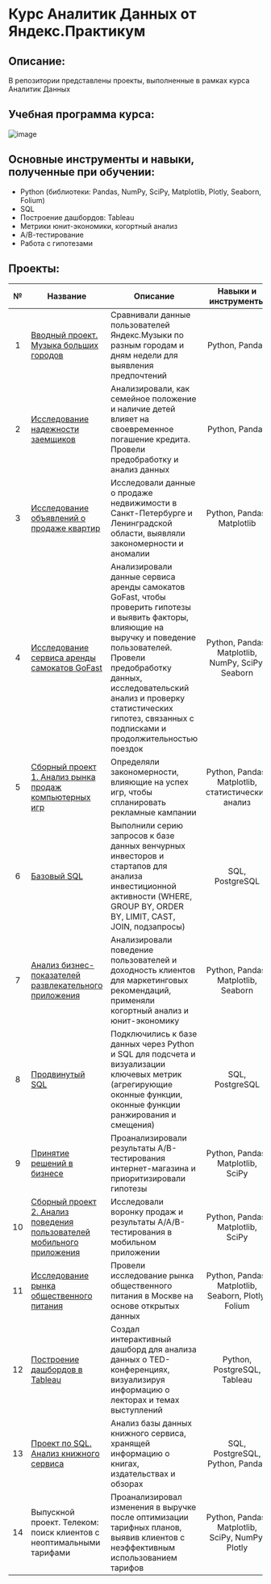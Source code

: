 # Курс Аналитик Данных от Яндекс.Практикум

## Описание:
В репозитории представлены проекты, выполненные в рамках курса Аналитик Данных

## Учебная программа курса:
![image](https://github.com/user-attachments/assets/a19a9b2f-8531-4109-a436-8692da2ecb71)

## Основные инструменты и навыки, полученные при обучении:
- Python (библиотеки: Pandas, NumPy, SciPy, Matplotlib, Plotly, Seaborn, Folium)
- SQL
- Построение дашбордов: Tableau
- Метрики юнит-экономики, когортный анализ
- А/В-тестирование
- Работа с гипотезами
  
## Проекты:

№ | Название | Описание | Навыки и инструменты |
| :---------------------------: | --------------------------- |--------------------------- | :---------------------------: |
| 1 | [Вводный проект. Музыка больших городов](https://github.com/Senya600/Yandex-Practicum-Data-Analyst/tree/main/%D0%9F%D1%80%D0%BE%D0%B5%D0%BA%D1%82%201.%20%D0%9C%D1%83%D0%B7%D1%8B%D0%BA%D0%B0%20%D0%B1%D0%BE%D0%BB%D1%8C%D1%88%D0%B8%D1%85%20%D0%B3%D0%BE%D1%80%D0%BE%D0%B4%D0%BE%D0%B2)| Сравнивали данные пользователей Яндекс.Музыки по разным городам и дням недели для выявления предпочтений | Python, Pandas |
| 2 | [Исследование надежности заемщиков](https://github.com/Senya600/Yandex-Practicum-Data-Analyst/tree/main/%D0%9F%D1%80%D0%BE%D0%B5%D0%BA%D1%82%202.%20%D0%98%D1%81%D1%81%D0%BB%D0%B5%D0%B4%D0%BE%D0%B2%D0%B0%D0%BD%D0%B8%D0%B5%20%D0%BD%D0%B0%D0%B4%D0%B5%D0%B6%D0%BD%D0%BE%D1%81%D1%82%D0%B8%20%D0%B7%D0%B0%D0%B5%D0%BC%D1%89%D0%B8%D0%BA%D0%BE%D0%B2) | Анализировали, как семейное положение и наличие детей влияет на своевременное погашение кредита. Провели предобработку и анализ данных | Python, Pandas |
| 3 | [Исследование объявлений о продаже квартир](https://github.com/Senya600/Yandex-Practicum-Data-Analyst/tree/main/%D0%9F%D1%80%D0%BE%D0%B5%D0%BA%D1%82%203.%20%20%D0%98%D1%81%D1%81%D0%BB%D0%B5%D0%B4%D0%BE%D0%B2%D0%B0%D0%BD%D0%B8%D0%B5%20%D0%BE%D0%B1%D1%8A%D1%8F%D0%B2%D0%BB%D0%B5%D0%BD%D0%B8%D0%B9%20%D0%BE%20%D0%BF%D1%80%D0%BE%D0%B4%D0%B0%D0%B6%D0%B5%20%D0%BA%D0%B2%D0%B0%D1%80%D1%82%D0%B8%D1%80) | Исследовали данные о продаже недвижимости в Санкт-Петербурге и Ленинградской области, выявляли закономерности и аномалии | Python, Pandas, Matplotlib |
| 4 | [Исследование сервиса аренды самокатов GoFast](https://github.com/Senya600/Yandex-Practicum-Data-Analyst/tree/main/%D0%9F%D1%80%D0%BE%D0%B5%D0%BA%D1%82%204.%20%D0%98%D1%81%D1%81%D0%BB%D0%B5%D0%B4%D0%BE%D0%B2%D0%B0%D0%BD%D0%B8%D0%B5%20%D1%81%D0%B5%D1%80%D0%B2%D0%B8%D1%81%D0%B0%20%D0%B0%D1%80%D0%B5%D0%BD%D0%B4%D1%8B%20%D1%81%D0%B0%D0%BC%D0%BE%D0%BA%D0%B0%D1%82%D0%BE%D0%B2%20GoFast) | Анализировали данные сервиса аренды самокатов GoFast, чтобы проверить гипотезы и выявить факторы, влияющие на выручку и поведение пользователей. Провели предобработку данных, исследовательский анализ и проверку статистических гипотез, связанных с подписками и продолжительностью поездок | Python, Pandas, Matplotlib, NumPy, SciPy, Seaborn |
| 5 | [Сборный проект 1. Анализ рынка продаж компьютерных игр](https://github.com/Senya600/Yandex-Practicum-Data-Analyst/tree/main/%D0%A1%D0%B1%D0%BE%D1%80%D0%BD%D1%8B%D0%B9%20%D0%BF%D1%80%D0%BE%D0%B5%D0%BA%D1%82%201.%20%D0%90%D0%BD%D0%B0%D0%BB%D0%B8%D0%B7%20%D1%80%D1%8B%D0%BD%D0%BA%D0%B0%20%D0%BF%D1%80%D0%BE%D0%B4%D0%B0%D0%B6%20%D0%BA%D0%BE%D0%BC%D0%BF%D1%8C%D1%8E%D1%82%D0%B5%D1%80%D0%BD%D1%8B%D1%85%20%D0%B8%D0%B3%D1%80) | Определяли закономерности, влияющие на успех игр, чтобы спланировать рекламные кампании | Python, Pandas, Matplotlib, статистический анализ |
| 6 | [Базовый SQL](https://github.com/Senya600/Yandex-Practicum-Data-Analyst/tree/main/%D0%9F%D1%80%D0%BE%D0%B5%D0%BA%D1%82%206.%20%D0%91%D0%B0%D0%B7%D0%BE%D0%B2%D1%8B%D0%B9%20SQL) | Выполнили серию запросов к базе данных венчурных инвесторов и стартапов для анализа инвестиционной активности (WHERE, GROUP BY, ORDER BY, LIMIT, CAST, JOIN, подзапросы) | SQL, PostgreSQL |
| 7 | [Анализ бизнес-показателей развлекательного приложения](https://github.com/Senya600/Yandex-Practicum-Data-Analyst/tree/main/%D0%9F%D1%80%D0%BE%D0%B5%D0%BA%D1%82%207.%20%D0%90%D0%BD%D0%B0%D0%BB%D0%B8%D0%B7%20%D0%B1%D0%B8%D0%B7%D0%BD%D0%B5%D1%81-%D0%BF%D0%BE%D0%BA%D0%B0%D0%B7%D0%B0%D1%82%D0%B5%D0%BB%D0%B5%D0%B9%20%D1%80%D0%B0%D0%B7%D0%B2%D0%BB%D0%B5%D0%BA%D0%B0%D1%82%D0%B5%D0%BB%D1%8C%D0%BD%D0%BE%D0%B3%D0%BE%20%D0%BF%D1%80%D0%B8%D0%BB%D0%BE%D0%B6%D0%B5%D0%BD%D0%B8%D1%8F) | Анализировали поведение пользователей и доходность клиентов для маркетинговых рекомендаций, применяли когортный анализ и юнит-экономику | Python, Pandas, Matplotlib, Seaborn |
| 8 | [Продвинутый SQL](https://github.com/Senya600/Yandex-Practicum-Data-Analyst/tree/main/%D0%9F%D1%80%D0%BE%D0%B5%D0%BA%D1%82%208.%20%D0%9F%D1%80%D0%BE%D0%B4%D0%B2%D0%B8%D0%BD%D1%83%D1%82%D1%8B%D0%B9%20SQL) | Подключились к базе данных через Python и SQL для подсчета и визуализации ключевых метрик (агрегирующие оконные функции, оконные функции ранжирования и смещения) | SQL, PostgreSQL |
| 9 | [Принятие решений в бизнесе](https://github.com/Senya600/Yandex-Practicum-Data-Analyst/tree/main/%D0%9F%D1%80%D0%BE%D0%B5%D0%BA%D1%82%209.%20%D0%9F%D1%80%D0%B8%D0%BD%D1%8F%D1%82%D0%B8%D0%B5%20%D1%80%D0%B5%D1%88%D0%B5%D0%BD%D0%B8%D0%B9%20%D0%B2%20%D0%B1%D0%B8%D0%B7%D0%BD%D0%B5%D1%81%D0%B5) | Проанализировали результаты A/B-тестирования интернет-магазина и приоритизировали гипотезы | Python, Pandas, Matplotlib, SciPy |
| 10 | [Сборный проект 2. Анализ поведения пользователей мобильного приложения](https://github.com/Senya600/Yandex-Practicum-Data-Analyst/tree/main/%D0%A1%D0%B1%D0%BE%D1%80%D0%BD%D1%8B%D0%B9%20%D0%BF%D1%80%D0%BE%D0%B5%D0%BA%D1%82%202.%20%D0%90%D0%BD%D0%B0%D0%BB%D0%B8%D0%B7%20%D0%BF%D0%BE%D0%B2%D0%B5%D0%B4%D0%B5%D0%BD%D0%B8%D1%8F%20%D0%BF%D0%BE%D0%BB%D1%8C%D0%B7%D0%BE%D0%B2%D0%B0%D1%82%D0%B5%D0%BB%D0%B5%D0%B9%20%D0%BC%D0%BE%D0%B1%D0%B8%D0%BB%D1%8C%D0%BD%D0%BE%D0%B3%D0%BE%20%D0%BF%D1%80%D0%B8%D0%BB%D0%BE%D0%B6%D0%B5%D0%BD%D0%B8%D1%8F) | Исследовали воронку продаж и результаты A/A/B-тестирования в мобильном приложении | Python, Pandas, Matplotlib, SciPy |
| 11 | [Исследование рынка общественного питания](https://github.com/Senya600/Yandex-Practicum-Data-Analyst/tree/main/%D0%9F%D1%80%D0%BE%D0%B5%D0%BA%D1%82%2011.%20%D0%98%D1%81%D1%81%D0%BB%D0%B5%D0%B4%D0%BE%D0%B2%D0%B0%D0%BD%D0%B8%D0%B5%20%D1%80%D1%8B%D0%BD%D0%BA%D0%B0%20%D0%BE%D0%B1%D1%89%D0%B5%D1%81%D1%82%D0%B2%D0%B5%D0%BD%D0%BD%D0%BE%D0%B3%D0%BE%20%D0%BF%D0%B8%D1%82%D0%B0%D0%BD%D0%B8%D1%8F) | Провели исследование рынка общественного питания в Москве на основе открытых данных | Python, Pandas, Matplotlib, Seaborn, Plotly, Folium |
| 12 | [Построение дашбордов в Tableau](https://github.com/Senya600/Yandex-Practicum-Data-Analyst/tree/main/%D0%9F%D1%80%D0%BE%D0%B5%D0%BA%D1%82%2012.%20%D0%9F%D0%BE%D1%81%D1%82%D1%80%D0%BE%D0%B5%D0%BD%D0%B8%D0%B5%20%D0%B4%D0%B0%D1%88%D0%B1%D0%BE%D1%80%D0%B4%D0%BE%D0%B2%20%D0%B2%20%20Tableau) | Создал интерактивный дашборд для анализа данных о TED-конференциях, визуализируя информацию о лекторах и темах выступлений | Python, PostgreSQL, Tableau |
| 13 | [Проект по SQL. Анализ книжного сервиса](https://github.com/Senya600/Yandex-Practicum-Data-Analyst/tree/main/%D0%9F%D1%80%D0%BE%D0%B5%D0%BA%D1%82%2013.%20%D0%9F%D1%80%D0%BE%D0%B5%D0%BA%D1%82%20%D0%BF%D0%BE%20SQL.%20%D0%90%D0%BD%D0%B0%D0%BB%D0%B8%D0%B7%20%D0%BA%D0%BD%D0%B8%D0%B6%D0%BD%D0%BE%D0%B3%D0%BE%20%D1%81%D0%B5%D1%80%D0%B2%D0%B8%D1%81%D0%B0) | Анализ базы данных книжного сервиса, хранящей информацию о книгах, издательствах и обзорах | SQL, PostgreSQL, Python, Pandas |
| 14 | Выпускной проект. Телеком: поиск клиентов с неоптимальными тарифами | Проанализировал изменения в выручке после оптимизации тарифных планов, выявив клиентов с неэффективным использованием тарифов | Python, Pandas, Matplotlib, SciPy, NumPy, Plotly |

